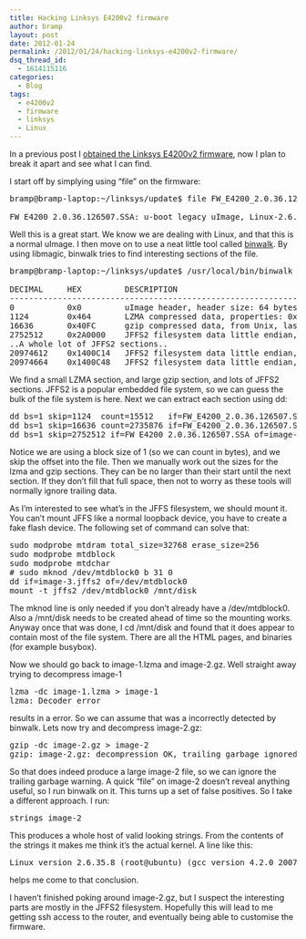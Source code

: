 ```yaml
---
title: Hacking Linksys E4200v2 firmware
author: bramp
layout: post
date: 2012-01-24
permalink: /2012/01/24/hacking-linksys-e4200v2-firmware/
dsq_thread_id:
  - 1614115116
categories:
  - Blog
tags:
  - e4200v2
  - firmware
  - linksys
  - Linux
---
```

In a previous post I [obtained the Linksys E4200v2 firmware][1], now I plan to break it apart and see what I can find.

I start off by simplying using &#8220;file&#8221; on the firmware:

<pre>bramp@bramp-laptop:~/linksys/update$ file FW_E4200_2.0.36.126507.SSA 

FW_E4200_2.0.36.126507.SSA: u-boot legacy uImage, Linux-2.6.35.8, Linux/ARM, OS Kernel Image (Not compressed), 2677476 bytes, Thu Dec 22 19:40:21 2011, Load Address: 0x00008000, Entry Point: 0x00008000, Header CRC: 0x6ADD9801, Data CRC: 0xB010442D
</pre>

Well this is a great start. We know we are dealing with Linux, and that this is a normal uImage. I then move on to use a neat little tool called [binwalk][2]. By using libmagic, binwalk tries to find interesting sections of the file.

<pre>bramp@bramp-laptop:~/linksys/update$ /usr/local/bin/binwalk FW_E4200_2.0.36.126507.SSA 

DECIMAL   	HEX       	DESCRIPTION
-------------------------------------------------------------------------------------------------------
0         	0x0       	uImage header, header size: 64 bytes, header CRC: 0x6ADD9801, created: Thu Dec 22 19:40:21 2011, image size: 2677476 bytes, Data Address: 0x8000, Entry Point: 0x8000, data CRC: 0xB010442D, OS: Linux, CPU: ARM, image type: OS Kernel Image, compression type: none, image name: Linux-2.6.35.8
1124      	0x464     	LZMA compressed data, properties: 0x87, dictionary size: 250216448 bytes, uncompressed size: 14786800 bytes
16636     	0x40FC    	gzip compressed data, from Unix, last modified: Thu Dec 22 19:40:18 2011, max compression
2752512   	0x2A0000  	JFFS2 filesystem data little endian, JFFS node length: 49
..A whole lot of JFFS2 sections..
20974612  	0x1400C14 	JFFS2 filesystem data little endian, JFFS node length: 51
20974664  	0x1400C48 	JFFS2 filesystem data little endian, JFFS node length: 193
</pre>

We find a small LZMA section, and large gzip section, and lots of JFFS2 sections. JFFS2 is a popular embedded file system, so we can guess the bulk of the file system is here. Next we can extract each section using dd:

<pre>dd bs=1 skip=1124  count=15512   if=FW_E4200_2.0.36.126507.SSA of=image-1.lzma
dd bs=1 skip=16636 count=2735876 if=FW_E4200_2.0.36.126507.SSA of=image-2.gz
dd bs=1 skip=2752512 if=FW_E4200_2.0.36.126507.SSA of=image-3.jffs2
</pre>

Notice we are using a block size of 1 (so we can count in bytes), and we skip the offset into the file. Then we manually work out the sizes for the lzma and gzip sections. They can be no larger than their start until the next section. If they don&#8217;t fill that full space, then not to worry as these tools will normally ignore trailing data.

As I&#8217;m interested to see what&#8217;s in the JFFS filesystem, we should mount it. You can&#8217;t mount JFFS like a normal loopback device, you have to create a fake flash device. The following set of command can solve that:

<pre>sudo modprobe mtdram total_size=32768 erase_size=256
sudo modprobe mtdblock
sudo modprobe mtdchar
# sudo mknod /dev/mtdblock0 b 31 0
dd if=image-3.jffs2 of=/dev/mtdblock0
mount -t jffs2 /dev/mtdblock0 /mnt/disk
</pre>

The mknod line is only needed if you don&#8217;t already have a /dev/mtdblock0. Also a /mnt/disk needs to be created ahead of time so the mounting works. Anyway once that was done, I cd /mnt/disk and found that it does appear to contain most of the file system. There are all the HTML pages, and binaries (for example busybox).

Now we should go back to image-1.lzma and image-2.gz. Well straight away trying to decompress image-1

<pre>lzma -dc image-1.lzma > image-1
lzma: Decoder error
</pre>

results in a error. So we can assume that was a incorrectly detected by binwalk. Lets now try and decompress image-2.gz:

<pre>gzip -dc image-2.gz > image-2
gzip: image-2.gz: decompression OK, trailing garbage ignored
</pre>

So that does indeed produce a large image-2 file, so we can ignore the trailing garbage warning. A quick &#8220;file&#8221; on image-2 doesn&#8217;t reveal anything useful, so I run binwalk on it. This turns up a set of false positives. So I take a different approach. I run:

<pre>strings image-2</pre>

This produces a whole host of valid looking strings. From the contents of the strings it makes me think it&#8217;s the actual kernel. A line like this:

<pre>Linux version 2.6.35.8 (root@ubuntu) (gcc version 4.2.0 20070413 (prerelease) (CodeSourcery Sourcery G++ Lite 2007q1-21)) #1 Thu Dec 22 16:40:10 PST 2011</pre>

helps me come to that conclusion.

I haven&#8217;t finished poking around image-2.gz, but I suspect the interesting parts are mostly in the JFFS2 filesystem. Hopefully this will lead to me getting ssh access to the router, and eventually being able to customise the firmware.

 [1]: http://bramp.net/blog/obtaining-the-firmware-for-linksys-e4200v2
 [2]: http://code.google.com/p/binwalk/